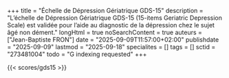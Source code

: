 +++
title = "Échelle de Dépression Gériatrique GDS-15"
description = "L’échelle de Dépression Gériatrique GDS-15 (15-items Geriatric Depression Scale) est validée pour l’aide au diagnostic de la dépression chez le sujet âgé non dément."
longHtml = true
noSearchContent = true
auteurs = ["Jean-Baptiste FRON"]
date = "2025-09-09T11:57:00+02:00"
publishdate = "2025-09-09"
lastmod = "2025-09-18"
specialites = []
tags = []
sctid = "273481004"
todo = "G indexing requested"
+++

{{< scores/gds15 >}}
